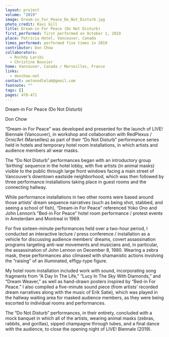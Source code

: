```yaml
---
layout: project
volume: "2019"
image: Dream-in_For_Peace_Do_Not_Disturb.jpg
photo_credit: Ravi Gill
title: Dream-in For Peace (Do Not Disturb)
first_performed: first performed on October 1, 2019
place: Patricia Hotel, Vancouver, Canada
times_performed: performed five times in 2019
contributor: Don Chow
collaborators:
  - Rochdy Laribi
  - Christine Bouvier
home: Vancouver, Canada / Marseilles, France
links:
  - donchow.net
contact: wetnoodlelab@gmail.com
footnote: ""
tags: []
pages: 470-471
---
```


Dream-in For Peace (Do Not Disturb)

Don Chow

“Dream-in For Peace” was developed and presented for the launch of LIVE! Biennale (Vancouver), in workshop and collaboration with RedPlexus / Ornic’Art (Marseilles) as part of their “Do Not Disturb” performance series held in hotels and temporary hotel room installations, in which artists and audience members all wear masks.

The “Do Not Disturb” performances began with an introductory group ‘birthing’ sequence in the hotel lobby, with five artists (in animal masks) visible to the public through large front windows facing a main street of Vancouver’s downtown eastside neighborhood, which was then followed by three performance installations taking place in guest rooms and the connecting hallway.

While performance installations in two other rooms were based around those artists’ dream sequence narratives (such as being shot, stabbed, and seeing a school of fish), “Dream-in For Peace” referenced Yoko Ono and John Lennon’s “Bed-in For Peace” hotel room performance / protest events in Amsterdam and Montreal in 1969.

For five sixteen-minute performances held over a two-hour period, I conducted an interactive lecture / press conference / installation as a vehicle for discussing audience members’ dreams, covert assassination programs targeting anti-war movements and musicians and, in particular, the assassination of John Lennon on December 8, 1980. Wearing a zebra mask, these performances also climaxed with shamanistic actions involving the “raising” of an illuminated, effigy-type figure.

My hotel room installation included work with sound, incorporating song fragments from “A Day In The Life,” “Lucy In The Sky With Diamonds,” and “Dream Weaver,” as well as hand-drawn posters inspired by “Bed-in For Peace.” I also compiled a five-minute sound piece (from artists’ recorded dream narratives along with the music of Erik Satie), which was played in the hallway waiting area for masked audience members, as they were being escorted to individual rooms and performances.

The “Do Not Disturb” performances, in their entirety, concluded with a mock banquet in which all of the artists, wearing animal masks (zebras, rabbits, and gorillas), sipped champagne through tubes, and a final dance with the audience, to close the opening night of LIVE! Biennale (2019).

